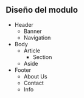 ## Diseño del modulo

* Header
  * Banner
  * Navigation
* Body
  * Article
    * Section
  * Aside
* Footer
  * About Us
  * Contact
  * Info
